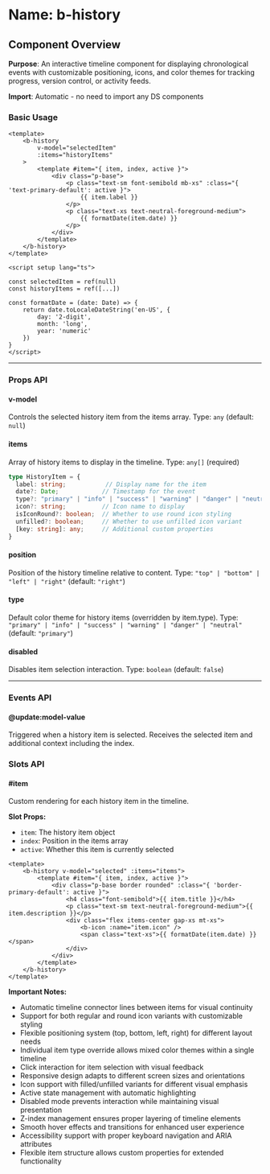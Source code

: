 # Name: b-history
## Component Overview

**Purpose**: An interactive timeline component for displaying chronological events with customizable positioning, icons, and color themes for tracking progress, version control, or activity feeds.

**Import**: Automatic - no need to import any DS components

### Basic Usage

```vue
<template>
    <b-history 
        v-model="selectedItem"
        :items="historyItems"
    >
        <template #item="{ item, index, active }">
            <div class="p-base">
                <p class="text-sm font-semibold mb-xs" :class="{ 'text-primary-default': active }">
                    {{ item.label }}
                </p>
                <p class="text-xs text-neutral-foreground-medium">
                    {{ formatDate(item.date) }}
                </p>
            </div>
        </template>
    </b-history>
</template>

<script setup lang="ts">

const selectedItem = ref(null)
const historyItems = ref([...])

const formatDate = (date: Date) => {
    return date.toLocaleDateString('en-US', { 
        day: '2-digit', 
        month: 'long', 
        year: 'numeric' 
    })
}
</script>
```

---

### Props API

#### v-model
Controls the selected history item from the items array. Type: `any` (default: `null`)

#### items
Array of history items to display in the timeline. Type: `any[]` (required)

```typescript
type HistoryItem = {
  label: string;           // Display name for the item
  date?: Date;            // Timestamp for the event
  type?: "primary" | "info" | "success" | "warning" | "danger" | "neutral"; // Color theme
  icon?: string;          // Icon name to display
  isIconRound?: boolean;  // Whether to use round icon styling
  unfilled?: boolean;     // Whether to use unfilled icon variant
  [key: string]: any;     // Additional custom properties
}
```

#### position
Position of the history timeline relative to content. Type: `"top" | "bottom" | "left" | "right"` (default: `"right"`)

#### type
Default color theme for history items (overridden by item.type). Type: `"primary" | "info" | "success" | "warning" | "danger" | "neutral"` (default: `"primary"`)

#### disabled
Disables item selection interaction. Type: `boolean` (default: `false`)

---

### Events API

#### @update:model-value
Triggered when a history item is selected. Receives the selected item and additional context including the index.

### Slots API

#### #item
Custom rendering for each history item in the timeline.

**Slot Props:**
- `item`: The history item object
- `index`: Position in the items array
- `active`: Whether this item is currently selected

```vue
<template>
    <b-history v-model="selected" :items="items">
        <template #item="{ item, index, active }">
            <div class="p-base border rounded" :class="{ 'border-primary-default': active }">
                <h4 class="font-semibold">{{ item.title }}</h4>
                <p class="text-sm text-neutral-foreground-medium">{{ item.description }}</p>
                <div class="flex items-center gap-xs mt-xs">
                    <b-icon :name="item.icon" />
                    <span class="text-xs">{{ formatDate(item.date) }}</span>
                </div>
            </div>
        </template>
    </b-history>
</template>
```

**Important Notes:**
- Automatic timeline connector lines between items for visual continuity
- Support for both regular and round icon variants with customizable styling
- Flexible positioning system (top, bottom, left, right) for different layout needs
- Individual item type override allows mixed color themes within a single timeline
- Click interaction for item selection with visual feedback
- Responsive design adapts to different screen sizes and orientations
- Icon support with filled/unfilled variants for different visual emphasis
- Active state management with automatic highlighting
- Disabled mode prevents interaction while maintaining visual presentation
- Z-index management ensures proper layering of timeline elements
- Smooth hover effects and transitions for enhanced user experience
- Accessibility support with proper keyboard navigation and ARIA attributes
- Flexible item structure allows custom properties for extended functionality